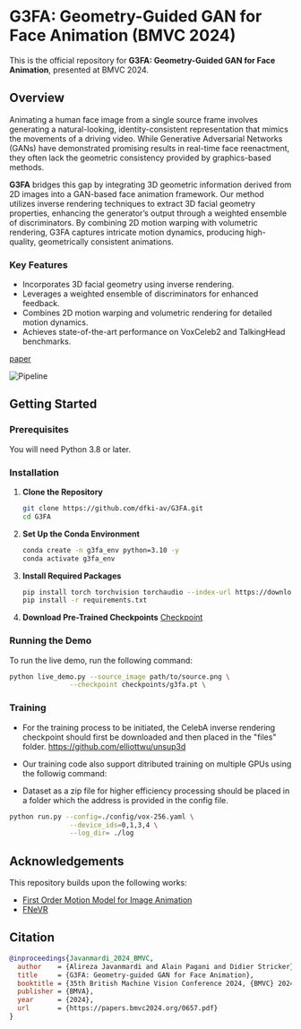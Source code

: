 # G3FA: Geometry-Guided GAN for Face Animation (BMVC 2024)


This is the official repository for **G3FA: Geometry-Guided GAN for Face Animation**, presented at BMVC 2024. 
## Overview
Animating a human face image from a single source frame involves generating a natural-looking, identity-consistent representation that mimics the movements of a driving video. While Generative Adversarial Networks (GANs) have demonstrated promising results in real-time face reenactment, they often lack the geometric consistency provided by graphics-based methods.

**G3FA** bridges this gap by integrating 3D geometric information derived from 2D images into a GAN-based face animation framework. Our method utilizes inverse rendering techniques to extract 3D facial geometry properties, enhancing the generator’s output through a weighted ensemble of discriminators. By combining 2D motion warping with volumetric rendering, G3FA captures intricate motion dynamics, producing high-quality, geometrically consistent animations.

### Key Features
- Incorporates 3D facial geometry using inverse rendering.
- Leverages a weighted ensemble of discriminators for enhanced feedback.
- Combines 2D motion warping and volumetric rendering for detailed motion dynamics.
- Achieves state-of-the-art performance on VoxCeleb2 and TalkingHead benchmarks.


[paper](https://www.dfki.de/fileadmin/user_upload/import/15124_0657.pdf)

![Pipeline](https://github.com/user-attachments/assets/9d9bf31e-7582-4c2c-8fe4-dcf56c9049eb)

## Getting Started

### Prerequisites
You will need Python 3.8 or later.

### Installation

1. **Clone the Repository**
   ```bash
   git clone https://github.com/dfki-av/G3FA.git
   cd G3FA
   ```

2. **Set Up the Conda Environment**
   ```bash
   conda create -n g3fa_env python=3.10 -y
   conda activate g3fa_env
   ```

3. **Install Required Packages**
   ```bash
   pip install torch torchvision torchaudio --index-url https://download.pytorch.org/whl/cu118
   pip install -r requirements.txt
   ```

4. **Download Pre-Trained Checkpoints**
[Checkpoint](https://drive.google.com/uc?id=1hBy6r00HGgRtyGaeC0OsNXZkmyT82tFT)
   

### Running the Demo

To run the live demo, run the following command:

```bash
python live_demo.py --source_image path/to/source.png \
               --checkpoint checkpoints/g3fa.pt \
```

### Training

- For the training process to be initiated, the CelebA inverse rendering checkpoint should first be downloaded and then placed in the "files" folder.
https://github.com/elliottwu/unsup3d

- Our training code also support ditributed training on multiple GPUs using the followig command:
- Dataset as a zip file for higher efficiency processing should be placed in a folder which the address is provided in the config file.

```bash
python run.py --config=./config/vox-256.yaml \
               --device_ids=0,1,3,4 \
               --log_dir= ./log
```


## Acknowledgements
This repository builds upon the following works:
- [First Order Motion Model for Image Animation](https://github.com/AliaksandrSiarohin/first-order-model)
- [FNeVR](https://github.com/zengbohan0217/FNeVR)

## Citation
```bibtex
@inproceedings{Javanmardi_2024_BMVC,
  author    = {Alireza Javanmardi and Alain Pagani and Didier Stricker},
  title     = {G3FA: Geometry-guided GAN for Face Animation},
  booktitle = {35th British Machine Vision Conference 2024, {BMVC} 2024, Glasgow, UK, November 25-28, 2024},
  publisher = {BMVA},
  year      = {2024},
  url       = {https://papers.bmvc2024.org/0657.pdf}
}
```
